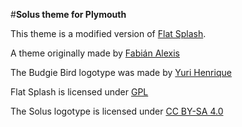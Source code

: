 #**Solus theme for Plymouth**

This theme is a modified version of [Flat Splash](http://opendesktop.org/content/show.php/Flat+Splash?content=171240).

A theme originally made by [Fabián Alexis](http://opendesktop.org/usermanager/search.php?username=fabianalexisino)

The Budgie Bird logotype was made by [Yuri Henrique](https://plus.google.com/+YuriHenriq)

Flat Splash is licensed under [GPL](http://www.gnu.org/licenses/gpl.html)

The Solus logotype is licensed under [CC BY-SA 4.0](https://creativecommons.org/licenses/by-sa/4.0/)
